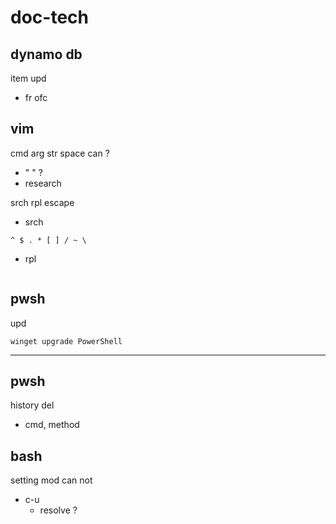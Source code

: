 
# doc-tech


## dynamo db

item upd
- fr ofc


## vim

cmd arg str space can ?
- " " ?
- research

srch rpl escape
- srch
```
^ $ . * [ ] / ~ \
```
- rpl
```

```


## pwsh

upd

```
winget upgrade PowerShell
```



---

## pwsh

history del
- cmd, method 


## bash

setting mod can not
- c-u
  - resolve ?



